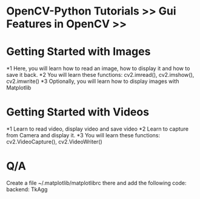 # OpenCV-Python Tutorials >> Gui Features in OpenCV >>


Getting Started with Images
====================

*1 Here, you will learn how to read an image, how to display it and how to save it back.
*2 You will learn these functions: cv2.imread(), cv2.imshow(), cv2.imwrite()
*3 Optionally, you will learn how to display images with Matplotlib



Getting Started with Videos
======================

*1 Learn to read video, display video and save video
*2 Learn to capture from Camera and display it.
*3 You will learn these functions: cv2.VideoCapture(), cv2.VideoWriter()



Q/A
=============

Create a file ~/.matplotlib/matplotlibrc there and add the following code: backend: TkAgg
